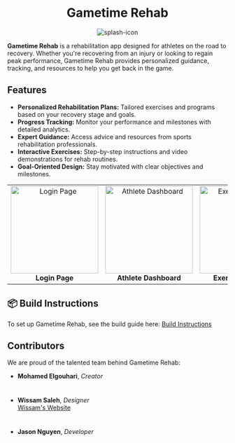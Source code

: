 <div align="center">

# Gametime Rehab

![splash-icon](https://github.com/user-attachments/assets/a7b80130-6504-46a8-b21d-92075613f03f)

</div>

**Gametime Rehab** is a rehabilitation app designed for athletes on the road to recovery. Whether you're recovering from an injury or looking to regain peak performance, Gametime Rehab provides personalized guidance, tracking, and resources to help you get back in the game.

## Features

- **Personalized Rehabilitation Plans:** Tailored exercises and programs based on your recovery stage and goals.
- **Progress Tracking:** Monitor your performance and milestones with detailed analytics.
- **Expert Guidance:** Access advice and resources from sports rehabilitation professionals.
- **Interactive Exercises:** Step-by-step instructions and video demonstrations for rehab routines.
- **Goal-Oriented Design:** Stay motivated with clear objectives and milestones.

<table>
  <tr>
    <td align="center">
      <img src="https://github.com/user-attachments/assets/9058a419-4f66-465b-a23f-1d041f278981" alt="Login Page" width="200">
      <br>
      <b>Login Page</b>
    </td>
    <td align="center">
      <img src="https://github.com/user-attachments/assets/21851a3f-488a-43b1-9847-ec1ad72bebd2" alt="Athlete Dashboard" width="200">
      <br>
      <b>Athlete Dashboard</b>
    </td>
    <td align="center">
      <img src="https://github.com/user-attachments/assets/2f2fd1f5-f298-4c04-b126-d3baf1857bc2" alt="Exercise Creation" width="200">
      <br>
      <b>Exercise Creation</b>
    </td>
  </tr>
</table>

## 📦 Build Instructions

To set up Gametime Rehab, see the build guide here: [Build Instructions](docs/build.md)

## Contributors

We are proud of the talented team behind Gametime Rehab:

- **Mohamed Elgouhari**, _Creator_

  <div style="height: 10px;"></div>

- **Wissam Saleh**, _Designer_  
  [Wissam's Website](https://salehxwissam.myportfolio.com/)
  <div style="height: 10px;"></div>

- **Jason Nguyen**, _Developer_
